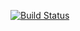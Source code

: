 [![Build Status](https://travis-ci.com/palette-software/palette-insight-reporting.svg?token=aM8moNfqtxLBEXdGYNpt&branch=master)](https://travis-ci.com/palette-software/palette-insight-reporting)
